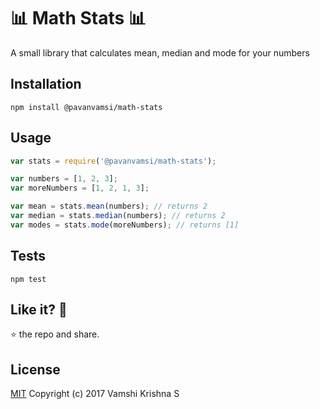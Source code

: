 :bar_chart: Math Stats :bar_chart:
=========

A small library that calculates mean, median and mode for your numbers

## Installation

  `npm install @pavanvamsi/math-stats`

## Usage

```javascript
var stats = require('@pavanvamsi/math-stats');

var numbers = [1, 2, 3];
var moreNumbers = [1, 2, 1, 3];

var mean = stats.mean(numbers); // returns 2
var median = stats.median(numbers); // returns 2
var modes = stats.mode(moreNumbers); // returns [1]
```

## Tests


`npm test`

## Like it? :see_no_evil:

:star: the repo and share.

## License

[MIT](https://github.com/pavanvamsi3/math-stats/blob/master/LICENSE) Copyright (c) 2017 Vamshi Krishna S

